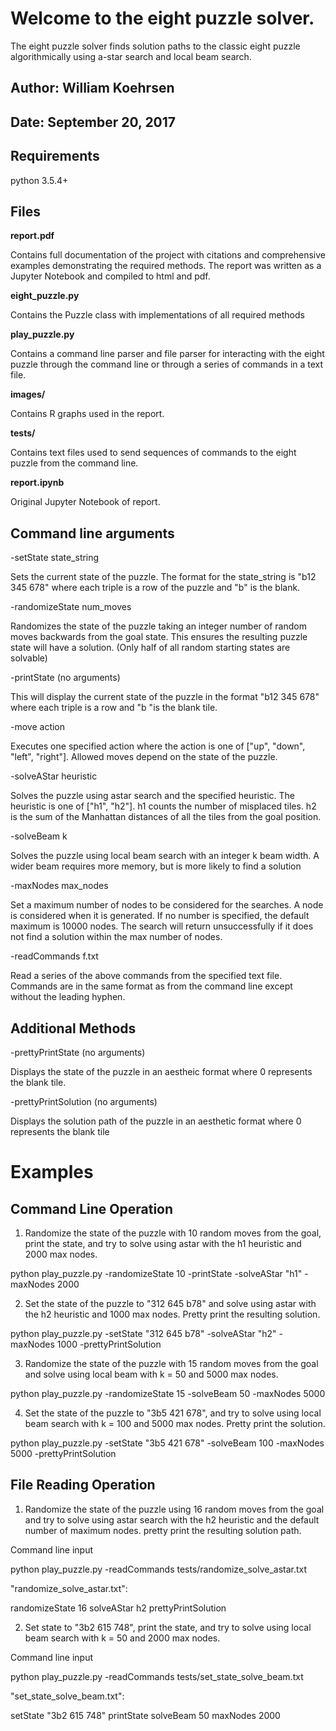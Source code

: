 # Welcome to the eight puzzle solver. 

The eight puzzle solver finds solution paths to the classic eight puzzle
algorithmically using a-star search and local beam search. 

## Author: William Koehrsen
## Date: September 20, 2017

## Requirements

python 3.5.4+

## Files 

**report.pdf** 

Contains full documentation of the project with citations and comprehensive
examples demonstrating the required methods. The report was written as a 
Jupyter Notebook and compiled to html and pdf.


**eight_puzzle.py** 

Contains the Puzzle class with implementations of all 
required methods

**play_puzzle.py** 

Contains a command line parser and file parser for 
interacting with the eight puzzle through the command line or through a series 
of commands in a text file. 

**images/**

Contains R graphs used in the report.

**tests/**

Contains text files used to send sequences of commands to the eight puzzle
from the command line. 

**report.ipynb** 

Original Jupyter Notebook of report. 

## Command line arguments

-setState state_string		

Sets the current state of the puzzle. The format 
for the state_string is "b12 345 678" where each triple is a row of the puzzle and "b" is the blank.

-randomizeState num_moves		

Randomizes the state of the puzzle taking an 
integer number of random moves backwards from the goal state. This ensures 
the resulting puzzle state will have a solution. (Only half of all random
starting states are solvable)

-printState (no arguments) 

This will display the current state of the puzzle
in the format "b12 345 678" where each triple is a row and "b "is the blank 
tile. 

-move action 		

Executes one specified action where the action is  one of ["up", "down", 
"left", "right"]. Allowed moves depend on the state of the puzzle. 

-solveAStar	heuristic		

Solves the puzzle using astar search and
the specified heuristic. The heuristic is one of ["h1", "h2"]. h1 counts the 
number of misplaced tiles. h2 is the sum of the Manhattan distances of all the 
tiles from the goal position.

-solveBeam k		

Solves the puzzle using local beam search with an integer k beam width. A 
wider beam requires more memory, but is more likely to find a solution

-maxNodes max_nodes			

Set a maximum number of nodes to be considered for
the searches. A node is considered when it is generated. If no number is 
specified, the default maximum is 10000 nodes. The search will return 
unsuccessfully if it does not find a solution within the max number of nodes.

-readCommands f.txt 		

Read a series of the above commands from the specified text file. Commands are 
in the same format as from the command line except without the leading hyphen. 

## Additional Methods

-prettyPrintState (no arguments) 		

Displays the state of the puzzle in an aestheic format where 0 represents the 
blank tile. 

-prettyPrintSolution (no arguments)

Displays the solution path of the puzzle in an aesthetic format where 0
represents the blank tile

# Examples

## Command Line Operation

1. Randomize the state of the puzzle with 10 random moves from the goal,
print the state, and try to solve using astar with the h1 heuristic and 2000 max nodes. 

python play_puzzle.py -randomizeState 10 -printState -solveAStar "h1"
-maxNodes 2000

2. Set the state of the puzzle to "312 645 b78"
and solve using astar with the h2 heuristic and 1000 max nodes. Pretty
print the resulting solution. 

python play_puzzle.py -setState "312 645 b78" -solveAStar "h2" -maxNodes 1000 -prettyPrintSolution

3. Randomize the state of the puzzle with 15 random moves from the goal and 
solve using local beam with k = 50 and 5000 max nodes. 

python play_puzzle.py -randomizeState 15 -solveBeam 50 -maxNodes 5000

4. Set the state of the puzzle to "3b5 421 678", and try to
solve using local beam search with k = 100 and 5000 max nodes. Pretty print
the solution. 

python play_puzzle.py -setState "3b5 421 678" -solveBeam 100 -maxNodes 5000 -prettyPrintSolution

## File Reading Operation

1. Randomize the state of the puzzle using 16 random moves from the goal 
and try to solve using astar search with the h2 heuristic and the default 
number of maximum nodes. pretty print the resulting solution path. 

Command line input

python play_puzzle.py -readCommands tests/randomize_solve_astar.txt

"randomize_solve_astar.txt":

randomizeState 16 solveAStar h2 prettyPrintSolution

2. Set state to "3b2 615 748", print the state, and try to solve using 
local beam search with k = 50 and 2000 max nodes. 

Command line input

python play_puzzle.py -readCommands tests/set_state_solve_beam.txt

"set_state_solve_beam.txt":

setState "3b2 615 748" printState solveBeam 50 maxNodes 2000

